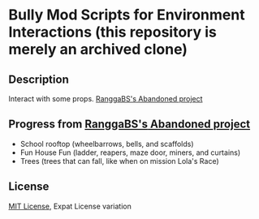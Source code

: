 # Bully Mod Scripts for Environment Interactions (this repository is merely an archived clone)
## Description
Interact with some props. [RanggaBS's](https://github.com/RanggaBS)[ Abandoned project](https://github.com/RanggaBS/Environment-Interactions)

## Progress from [RanggaBS's](https://github.com/RanggaBS)[ Abandoned project](https://github.com/RanggaBS/Environment-Interactions)
- School rooftop (wheelbarrows, bells, and scaffolds)
- Fun House Fun (ladder, reapers, maze door, miners, and curtains)
- Trees (trees that can fall, like when on mission Lola's Race)

## License
[MIT License](https://github.com/RanggaBS/Environment-Interactions#MIT-1-ov-file), Expat License variation
